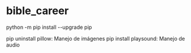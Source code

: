 # bible_career

python -m pip install --upgrade pip

pip uninstall pillow: Manejo de imágenes
pip install playsound: Manejo de audio
